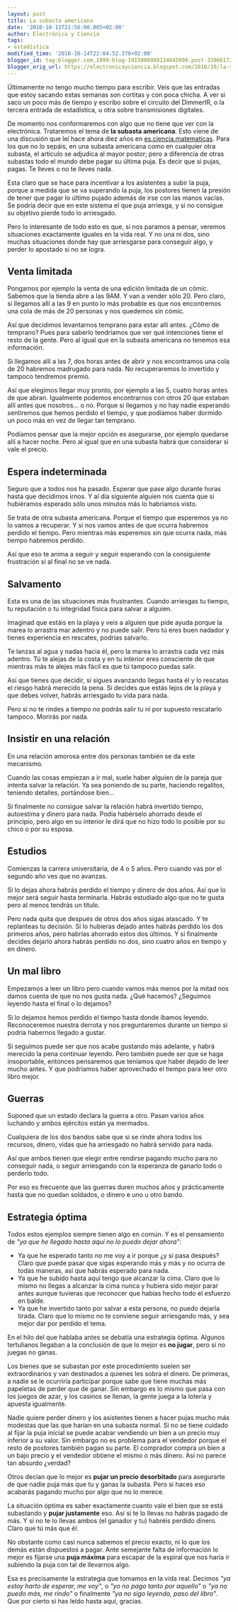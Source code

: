 ```yaml
---
layout: post
title: La subasta americana
date: '2010-10-13T21:56:00.005+02:00'
author: Electrónica y Ciencia
tags:
- estadística
modified_time: '2010-10-14T22:04:52.370+02:00'
blogger_id: tag:blogger.com,1999:blog-1915800988134045998.post-3396617213821155844
blogger_orig_url: https://electronicayciencia.blogspot.com/2010/10/la-subasta-americana.html
---
```


Últimamente no tengo mucho tiempo para escribir. Veis que las entradas que estoy sacando estas semanas son cortitas y con poca chicha. A ver si saco un poco más de tiempo y escribo sobre el circuito del DimmerIR, o la tercera entrada de estadística, u otra sobre transmisiones digitales.

De momento nos conformaremos con algo que no tiene que ver con la electrónica. Trataremos el tema de **la subasta americana**. Esto viene de una discusión que leí hace ahora diez años en [es.ciencia.matematicas](http://groups.google.com/group/es.ciencia.matematicas/browse_thread/thread/df9df97d4d912ea8/1326f65a668ca9ba?#1326f65a668ca9ba). Para los que no lo sepáis, en una subasta americana como en cualquier otra subasta, el artículo se adjudica al mayor postor; pero a diferencia de otras subastas todo el mundo debe pagar su última puja. Es decir que si pujas, pagas. Te lleves o no te lleves nada.

Esta claro que se hace para incentivar a los asistentes a subir la puja, porque a medida que se va superando la puja, los postores tienen la presión de tener que pagar lo último pujado además de irse con las manos vacías. Se podría decir que en este sistema el que puja arriesga, y si no consigue su objetivo pierde todo lo arriesgado.

Pero lo interesante de todo esto es que, si nos paramos a pensar, veremos situaciones exactamente iguales en la vida real. Y no una ni dos, sino muchas situaciones donde hay que arriesgarse para conseguir algo, y perder lo apostado si no se logra.

## Venta limitada

Pongamos por ejemplo la venta de una edición limitada de un cómic. Sabemos que la tienda abre a las 9AM. Y van a vender sólo 20. Pero claro, si llegamos allí a las 9 en punto lo más probable es que nos encontremos una cola de más de 20 personas y nos quedemos sin cómic.

Así que decidimos levantarnos temprano para estar allí antes. ¿Cómo de temprano? Pues para saberlo tendríamos que ver qué intenciones tiene el resto de la gente. Pero al igual que en la subasta americana no tenemos esa información.

Si llegamos allí a las 7, dos horas antes de abrir y nos encontramos una cola de 20 habremos madrugado para nada. No recuperaremos lo invertido y tampoco tendremos premio.

Así que elegimos llegar muy pronto, por ejemplo a las 5, cuatro horas antes de que abran. Igualmente podemos encontrarnos con otros 20 que estaban allí antes que nosotros... o no. Porque si llegamos y no hay nadie esperando sentiremos que hemos perdido el tiempo, y que podíamos haber dormido un poco más en vez de llegar tan temprano.

Podíamos pensar que la mejor opción es asegurarse, por ejemplo quedarse allí a hacer noche. Pero al igual que en una subasta habrá que considerar si vale el precio.

## Espera indeterminada

Seguro que a todos nos ha pasado. Esperar que pase algo durante horas hasta que decidimos irnos. Y al día siguiente alguien nos cuenta que si hubiéramos esperado sólo unos minutos más lo habríamos visto.

Se trata de otra subasta americana. Porque el tiempo que esperemos ya no lo vamos a recuperar. Y si nos vamos antes de que ocurra habremos perdido el tiempo. Pero mientras más esperemos sin que ocurra nada, más tiempo habremos perdido.

Así que eso te anima a seguir y seguir esperando con la consiguiente frustración si al final no se ve nada.

## Salvamento

Esta es una de las situaciones más frustrantes. Cuando arriesgas tu tiempo, tu reputación o tu integridad física para salvar a alguien.

Imaginad que estáis en la playa y veis a alguien que pide ayuda porque la marea lo arrastra mar adentro y no puede salir. Pero tú eres buen nadador y tienes experiencia en rescates, podrías salvarlo.

Te lanzas al agua y nadas hacia él, pero la marea lo arrastra cada vez más adentro. Tú te alejas de la costa y en tu interior eres consciente de que mientras más te alejes más fácil es que tú tampoco puedas salir.

Así que tienes que decidir, si sigues avanzando llegas hasta él y lo rescatas el riesgo habrá merecido la pena. Si decides que estás lejos de la playa y que debes volver, habrás arriesgado tu vida para nada. 

Pero si no te rindes a tiempo no podrás salir tu ni por supuesto rescatarlo tampoco. Morirás por nada.

## Insistir en una relación

En una relación amorosa entre dos personas también se da este mecanismo.

Cuando las cosas empiezan a ir mal, suele haber alguien de la pareja que intenta salvar la relación. Ya sea poniendo de su parte, haciendo regalitos, teniendo detalles, portándose bien...

Si finalmente no consigue salvar la relación habrá invertido tiempo, autoestima y dinero para nada. Podía habérselo ahorrado desde el principio, pero algo en su interior le dirá que no hizo todo lo posible por su chico o por su esposa.

## Estudios

Comienzas la carrera universitaria, de 4 o 5 años. Pero cuando vas por el segundo año ves que no avanzas.

Si lo dejas ahora habrás perdido el tiempo y dinero de dos años. Así que lo mejor será seguir hasta terminarla. Habrás estudiado algo que no te gusta pero al menos tendrás un título.

Pero nada quita que después de otros dos años sigas atascado. Y te replanteas tu decisión. Sí lo hubieras dejado antes habrás perdido los dos primeros años, pero habrías ahorrado estos dos últimos. Y si finalmente decides dejarlo ahora habrás perdido no dos, sino cuatro años en tiempo y en dinero.

## Un mal libro

Empezamos a leer un libro pero cuando vamos más menos por la mitad nos damos cuenta de que no nos gusta nada. ¿Qué hacemos? ¿Seguimos leyendo hasta el final o lo dejamos?

Si lo dejamos hemos perdido el tiempo hasta donde íbamos leyendo. Reconoceremos nuestra derrota y nos preguntaremos durante un tiempo si podría habernos llegado a gustar.

Si seguimos puede ser que nos acabe gustando más adelante, y habrá merecido la pena continuar leyendo. Pero también puede ser que se haga insoportable, entonces pensaremos que teníamos que haber dejado de leer mucho antes. Y que podríamos haber aprovechado el tiempo para leer otro libro mejor.

## Guerras

Suponed que un estado declara la guerra a otro. Pasan varios años luchando y ambos ejércitos están ya mermados.

Cualquiera de los dos bandos sabe que si se rinde ahora todos los recursos, dinero, vidas que ha arriesgado no habrá servido para nada.

Así que ambos tienen que elegir entre rendirse pagando mucho para no conseguir nada, o seguir arriesgando con la esperanza de ganarlo todo o perderlo todo.

Por eso es frecuente que las guerras duren muchos años y prácticamente hasta que no quedan soldados, o dinero e uno u otro bando.

## Estrategia óptima

Todos estos ejemplos siempre tienen algo en común. Y es el pensamiento de *"ya que he llegado hasta aquí no lo puedo dejar ahora"*:

- Ya que he esperado tanto no me voy a ir porque ¿y si pasa después? Claro que puede pasar que sigas esperando más y más y no ocurra de todas maneras, así que habrás esperado para nada.
- Ya que he subido hasta aquí tengo que alcanzar la cima. Claro que lo mismo no llegas a alcanzar la cima nunca y hubiera sido mejor parar antes aunque tuvieras que reconocer que habías hecho todo el esfuerzo en balde.
- Ya que he invertido tanto por salvar a esta persona, no puedo dejarla tirada. Claro que lo mismo no te conviene seguir arriesgando más, y sea mejor dar por perdido el tema.

En el hilo del que hablaba antes se debatía una estrategia óptima. Algunos tertulianos llegaban a la conclusión de que lo mejor es **no jugar**, pero si no juegas no ganas.

Los bienes que se subastan por este procedimiento suelen ser extraordinarios y van destinados a quienes les sobra el dinero. De primeras, a nadie se le ocurriría participar porque sabe que tiene muchas más papeletas de perder que de ganar. Sin embargo es lo mismo que pasa con los juegos de azar, y los casinos se llenan, la gente juega a la lotería y apuesta igualmente.

Nadie quiere perder dinero y los asistentes tienen a hacer pujas mucho más modestas que las que harían en una subasta normal. Si no se tiene cuidado al fijar la puja inicial se puede acabar vendiendo un bien a un precio muy inferior a su valor. Sin embargo no es problema para el vendedor porque el resto de postores también pagan su parte. El comprador compra un bien a un bajo precio y el vendedor obtiene el mismo o más dinero. Así no parece tan absurdo ¿verdad?

Otros decían que lo mejor es **pujar un precio desorbitado** para asegurarte de que nadie puja más que tu y ganas la subasta. Pero si haces eso acabarás pagando mucho por algo que no lo merece. 

La situación óptima es saber exactamente cuanto vale el bien que se está subastando y **pujar justamente** eso. Así si te lo llevas no habrás pagado de más. Y si no te lo llevas ambos (el ganador y tu) habréis perdido dinero. Claro que tú más que él.

No obstante como casi nunca sabemos el precio exacto, ni lo que los demás están dispuestos a pagar. Ante semejante falta de información lo mejor es fijarse una **puja máxima** para escapar de la espiral que nos haría ir subiendo la puja con tal de llevarnos algo.

Esa es precisamente la estrategia que tomamos en la vida real. Decimos *"ya estoy harto de esperar, me voy"*, o *"yo no pago tanto por aquello"* o *"ya no puedo más, me rindo"* o finalmente *"ya no sigo leyendo, paso del libro"*. Que por cierto si has leído hasta aquí, gracias.

